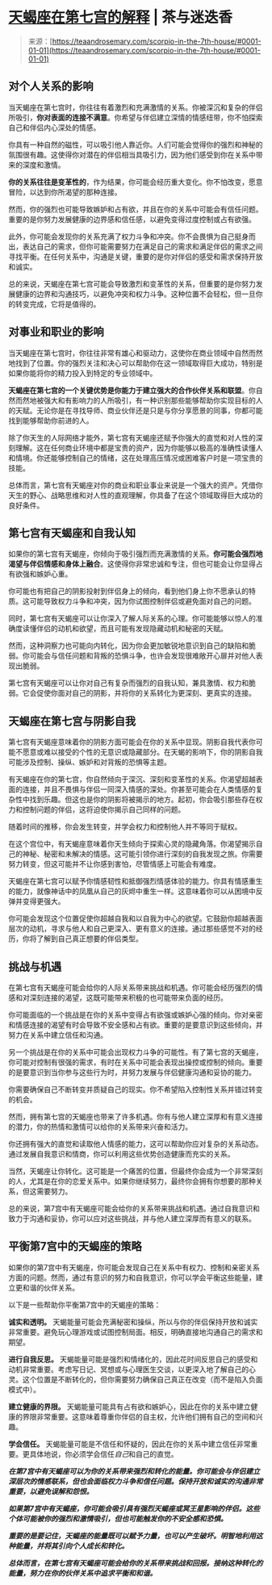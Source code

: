<!--yml

category: 未分类

date: 2024-06-12 18:23:18

-->

# [天蝎座在第七宫的解释](https://teaandrosemary.com/scorpio-in-the-7th-house/#0001-01-01) | 茶与迷迭香

> 来源：[https://teaandrosemary.com/scorpio-in-the-7th-house/#0001-01-01](https://teaandrosemary.com/scorpio-in-the-7th-house/#0001-01-01)

## 对个人关系的影响

当天蝎座在第七宫时，你往往有着激烈和充满激情的关系。你被深沉和复杂的伴侣所吸引，**你对表面的连接不满意**。你希望与伴侣建立深情的情感纽带，你不怕探索自己和伴侣内心深处的情感。

你具有一种自然的磁性，可以吸引他人靠近你。人们可能会觉得你的强烈和神秘的氛围很有趣。这使得你对潜在的伴侣相当具吸引力，因为他们感受到你在关系中带来的深度和激情。

**你的关系往往是变革性的**，作为结果，你可能会经历重大变化。你不怕改变，愿意冒险，以达到你所渴望的那种连接。

然而，你的强烈也可能导致嫉妒和占有欲，并且在你的关系中可能会有信任问题。重要的是你努力发展健康的边界感和信任感，以避免变得过度控制或占有欲强。

此外，你可能会发现你的关系充满了权力斗争和冲突。你不会畏惧为自己挺身而出，表达自己的需求，但你可能需要努力在满足自己的需求和满足伴侣的需求之间寻找平衡。在任何关系中，沟通是关键，重要的是你对伴侣的感受和需求保持开放和诚实。

总的来说，天蝎座在第七宫可能会导致激烈和变革性的关系，但重要的是你努力发展健康的边界和沟通技巧，以避免冲突和权力斗争。这种位置不会轻松，但一旦你的转变完成，它将是值得的。

## 对事业和职业的影响

当天蝎座在第七宫时，你往往非常有雄心和驱动力，这使你在商业领域中自然而然地找到了位置。你的强烈关注和决心可以帮助你在这一领域取得巨大成功，特别是如果你能将你的精力投入到特定的专业领域中。

**天蝎座在第七宫的一个关键优势是你能力于建立强大的合作伙伴关系和联盟**。你自然而然地被强大和有影响力的人所吸引，有一种识别那些能够帮助你实现目标的人的天赋。无论你是在寻找导师、商业伙伴还是只是与你分享愿景的同事，你都可能找到能够帮助你前进的人。

除了你天生的人际网络才能外，第七宫有天蝎座还赋予你强大的直觉和对人性的深刻理解。这在任何商业环境中都是宝贵的资产，因为你能够以极高的准确性读懂人和情境。你还能够控制自己的情绪，这在处理高压情况或困难客户时是一项宝贵的技能。

总体而言，第七宫有天蝎座对你的商业和职业事业来说是一个强大的资产。凭借你天生的野心、战略思维和对人性的直观理解，你具备了在这个领域取得巨大成功的良好条件。

## 第七宫有天蝎座和自我认知

如果你的第七宫有天蝎座，你倾向于吸引强烈而充满激情的关系。**你可能会强烈地渴望与伴侣情感和身体上融合**。这使得你非常忠诚和专注，但也可能会让你显得占有欲强和嫉妒心重。

你可能也有把自己的阴影投射到伴侣身上的倾向，看到他们身上你不愿承认的特质。这可能导致权力斗争和冲突，因为你试图控制伴侣或避免面对自己的问题。

同时，第七宫有天蝎座可以让你深入了解人际关系的心理。你可能能够以惊人的准确度读懂伴侣的动机和欲望，而且可能有发现隐藏动机和秘密的天赋。

然而，这种洞察力也可能向内转化，因为你会更加敏锐地意识到自己的缺陷和脆弱。你可能会与信任问题和背叛的恐惧斗争，也许会发现很难敞开心扉并对他人表现出脆弱。

第七宫有天蝎座可以让你对自己有复杂而强烈的自我认知，兼具激情、权力和脆弱。它会促使你面对自己的阴影，并将你的关系转化为更深刻、更真实的连接。

## 天蝎座在第七宫与阴影自我

第七宫有天蝎座意味着你的阴影方面可能会在你的关系中显现。阴影自我代表你可能不愿意或难以接受的个性的无意识或隐藏部分。在天蝎的影响下，你的阴影自我可能涉及控制、操纵、嫉妒和对背叛的恐惧等主题。

有天蝎座在你的第七宫，你自然倾向于深沉、深刻和变革性的关系。你渴望超越表面的连接，并且不畏惧与伴侣一同深入情感的深处。你甚至可能会在人类情感的复杂性中找到乐趣。但这也是你的阴影将被揭示的地方。起初，你会吸引那些存在权力和控制问题的伴侣，这将迫使你揭示自己同样的问题。

随着时间的推移，你会发生转变，并学会权力和控制他人并不等同于赋权。

在这个宫位中，有天蝎座意味着你天生倾向于探索心灵的隐藏角落。你渴望揭示自己的神秘、秘密和未解决的情感。这可能引领你进行深刻的自我发现之旅。你需要努力转变，但这可能并不让你感到害怕，尽管情感上可能会有难度。

天蝎座在第七宫可以赋予你情感韧性和抵御强烈情感体验的能力。你具有情感重生的能力，就像神话中的凤凰从自己的灰烬中重生一样。这意味着你可以从困境中反弹并变得更强大。

你可能会发现这个位置促使你超越自我和以自我为中心的欲望。它鼓励你超越表面层次的动机，寻求与他人和自己更深入、更有意义的连接。通过那些感觉不对的经历，你将了解到自己真正想要的伴侣类型。

## 挑战与机遇

在第七宫有天蝎座可能会给你的人际关系带来挑战和机遇。你可能会经历强烈的情感和对深刻连接的渴望，这既可能带来积极的也可能带来负面的经历。

你可能面临的一个挑战是在你的关系中变得占有欲强或嫉妒心强的倾向。你对亲密和情感连接的渴望有时会导致不安全感和占有欲。重要的是要意识到这些倾向，并努力在关系中建立信任和沟通。

另一个挑战是在你的关系中可能会出现权力斗争的可能性。有了第七宫的天蝎座，你可能对控制有很强的需求，有时在关系中可能会表现出操控或控制的倾向。重要的是要意识到当你参与这些行为时，并努力发展与伴侣健康沟通和妥协的能力。

你需要确保自己不断转变并质疑自己的现实。你不希望陷入控制性关系并错过转变的机会。

然而，拥有第七宫的天蝎座也带来了许多机遇。你有与他人建立深厚和有意义连接的潜力，你的热情和激情可以给你的关系带来兴奋和活力。

你还拥有强大的直觉和读取他人情感的能力，这可以帮助你应对复杂的关系动态。通过发展自我意识和情商，你可以利用这些优势创造健康而充实的关系。

当然，天蝎座让你转化。这可能是一个痛苦的位置，但最终你会成为一个非常深刻的人，尤其是在你的恋爱关系中。如果你继续努力，最终你会拥有你想要的那种关系，但这需要努力。

总的来说，第7宫中有天蝎座可能会给你的关系带来挑战和机遇。通过自我意识和致力于沟通和妥协，你可以应对这些挑战，并与他人建立深厚而有意义的联系。

## 平衡第7宫中的天蝎座的策略

如果你的第7宫中有天蝎座，你可能会发现自己在关系中有权力、控制和亲密关系方面的问题。然而，通过有意识的努力和自我意识，你可以学会平衡这些能量，建立更和谐的伙伴关系。

以下是一些帮助你平衡第7宫中的天蝎座的策略：

**诚实和透明。** 天蝎能量可能会充满秘密和操纵，所以与你的伴侣保持开放和诚实非常重要。避免玩心理游戏或试图控制局面。相反，明确直接地沟通自己的需求和期望。

**进行自我反思。** 天蝎能量可能是强烈和情绪化的，因此花时间反思自己的感受和动机非常重要。考虑写日记、冥想或与心理医生交谈，以更深入地了解自己的心灵。这个位置是不断转化的，但你需要努力确保自己真正在改变（而不是陷入负面模式中）。

**建立健康的界限。** 天蝎能量可能具有占有欲和嫉妒心，因此在你的关系中建立健康的界限非常重要。这意味着尊重你伴侣的自主权，允许他们拥有自己的空间和兴趣。

**学会信任。** 天蝎能量可能是不信任和怀疑的，因此在你的关系中建立信任非常重要。更具体地说，你必须学会信任*自己*和自己的直觉。

***在第7宫中有天蝎座可以为你的关系带来强烈和转化的能量。你可能会与伴侣建立深层次的情感联系，但也会面临权力斗争和信任问题。保持开放和诚实的沟通非常重要，以避免误解和怨恨。***

***如果第7宫中有天蝎座，你可能会吸引具有强烈天蝎座或冥王星影响的伴侣。这些个体可能被你的强烈和激情吸引，但也可能触发你的不安全感和恐惧。***

***重要的是要记住，天蝎座的能量既可以赋予力量，也可以产生破坏。明智地利用这种能量，并将其引向个人成长和转化。***

***总体而言，在第七宫有天蝎座可能会给你的关系带来挑战和回报。接纳这种转化的能量，努力在你的伙伴关系中追求平衡和和谐。***
